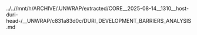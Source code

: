 ../..//mnt/h/ARCHIVE/.UNWRAP/extracted/CORE__2025-08-14__1310__host-duri-head-/__UNWRAP/c831a83d0c/DURI_DEVELOPMENT_BARRIERS_ANALYSIS.md